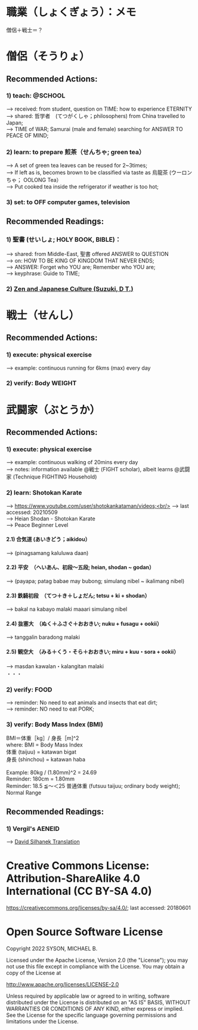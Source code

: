 # 職業（しょくぎょう）：メモ
僧侶＋戦士＝？

# 僧侶（そうりょ）
## Recommended Actions:
### 1) teach: @SCHOOL
--> received: from student, question on TIME: how to experience ETERNITY<br/>
--> shared: 哲学者　(てつがくしゃ；philosophers) from China travelled to Japan;<br/>
--> TIME of WAR; Samurai (male and female) searching for ANSWER TO PEACE OF MIND;<br/>

### 2) learn: to prepare 煎茶（せんちゃ; green tea）
--> A set of green tea leaves can be reused for 2~3times;<br/>
--> If left as is, becomes brown to be classified via taste as 烏龍茶 (ウーロンちゃ； OOLONG Tea）<br/>
--> Put cooked tea inside the refrigerator if weather is too hot;<br/>

### 3) set: to OFF computer games, television

## Recommended Readings:
### 1) 聖書 (せいしょ; HOLY BOOK, BIBLE)： 
--> shared: from Middle-East, 聖書 offered ANSWER to QUESTION<br/>
--> on: HOW TO BE KING OF KINGDOM THAT NEVER ENDS;<br/> 
--> ANSWER: Forget who YOU are; Remember who YOU are;<br/> 
--> keyphrase: Guide to TIME;

### 2) [Zen and Japanese Culture (Suzuki, D T.)](https://www.amazon.com/Zen-Japanese-Culture-Princeton-Classics/dp/0691182965) 

# 戦士（せんし）
## Recommended Actions:
### 1) execute: physical exercise 
--> example: continuous running for 6kms (max) every day

### 2) verify: Body WEIGHT

# 武闘家（ぶとうか）
## Recommended Actions:
### 1) execute: physical exercise 
--> example: continuous walking of 20mins every day<br/>
--> notes: information available @戦士 (FIGHT scholar), albeit learns @武闘家 (Technique FIGHTING Household)

### 2) learn: Shotokan Karate
--> https://www.youtube.com/user/shotokankataman/videos;<br/>
--> last accessed: 20210509<br/>
--> Heian Shodan - Shotokan Karate<br/>
--> Peace Beginner Level

#### 2.1) 合気道 (あいきどう；aikidou）
--> (pinagsamang kaluluwa daan)<br/>

#### 2.2) 平安　（へいあん、初段～五段; heian, shodan ~ godan）
--> (payapa; patag babae may bubong; simulang nibel ~ ikalimang nibel)<br/>

#### 2.3) 鉄騎初段　（てつ＋き＋しょだん; tetsu + ki + shodan）
--> bakal na kabayo malaki maaari simulang nibel<br/>

#### 2.4) 抜塞大　（ぬく＋ふさぐ＋おおきい; nuku + fusagu + ookii）
--> tanggalin baradong malaki

#### 2.5) 観空大　（みる＋くう・そら＋おおきい; miru + kuu・sora + ookii）
--> masdan kawalan・kalangitan malaki
<br/>
・・・

### 2) verify: FOOD
--> reminder: No need to eat animals and insects that eat dirt;<br/>
--> reminder: NO need to eat PORK;

### 3) verify: Body Mass Index (BMI)
BMI＝体重［kg］/ 身長［m]^2<br/>
where: BMI = Body Mass Index<br/>
体重 (taijuu) = katawan bigat<br/>
身長 (shinchou) = katawan haba<br/>
<br/>
Example: 80kg / (1.80mm)^2 = 24.69<br/>
Reminder: 180cm = 1.80mm<br/>
Reminder: 18.5 ≦～＜25 普通体重 (futsuu taijuu; ordinary body weight); Normal Range



## Recommended Readings:
### 1) Vergil's AENEID
--> [David Silhanek Translation](https://www.amazon.com/Homers-Iliad-Vergils-Aeneid-Silhanek/dp/B000SHU4N8)

# Creative Commons License: Attribution-ShareAlike 4.0 International (CC BY-SA 4.0)
https://creativecommons.org/licenses/by-sa/4.0/; last accessed: 20180601

# Open Source Software License
Copyright 2022 SYSON, MICHAEL B.

Licensed under the Apache License, Version 2.0 (the "License"); you may not use this file except in compliance with the License. You may obtain a copy of the License at

   http://www.apache.org/licenses/LICENSE-2.0
  
Unless required by applicable law or agreed to in writing, software distributed under the License is distributed on an "AS IS" BASIS, WITHOUT WARRANTIES OR CONDITIONS OF ANY KIND, either express or implied. See the License for the specific language governing permissions and limitations under the License.
